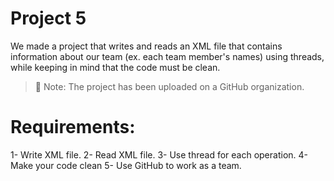 # Project 5

We made a project that writes and reads an XML file that contains information about our team (ex. each team member's names) using threads, while keeping in mind that the code must be clean. 

> 📝 Note: The project has been uploaded on a GitHub organization.

# Requirements:

1- Write XML file.
2- Read XML file.
3- Use thread for each operation.
4- Make your code clean
5- Use GitHub to work as a team.
